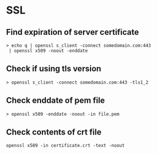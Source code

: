 # SSL

## Find expiration of server certificate

```
> echo q | openssl s_client -connect somedomain.com:443
 | openssl x509 -noout -enddate
```

## Check if using tls version

```
> openssl s_client -connect somedomain.com:443 -tls1_2
```

## Check enddate of pem file

```
> openssl x509 -enddate -noout -in file.pem
```

## Check contents of crt file

```
openssl x509 -in certificate.crt -text -noout
```
